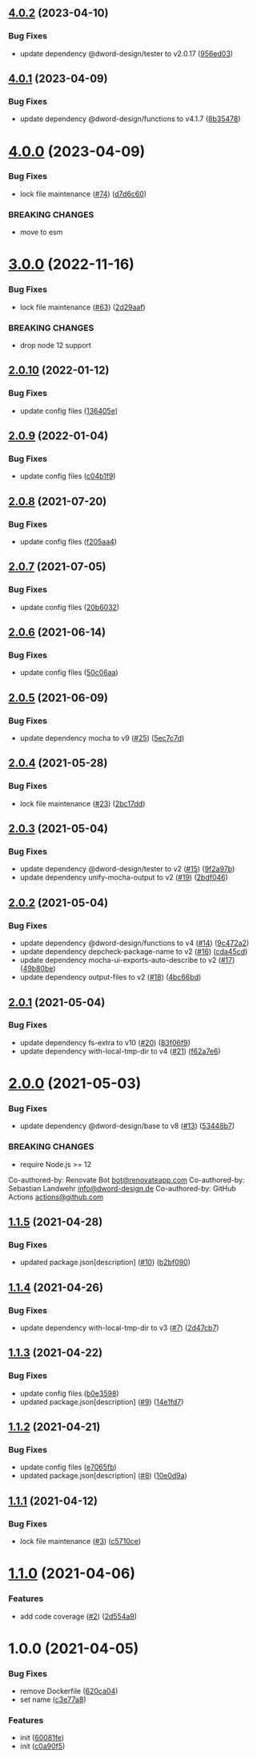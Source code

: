 ## [4.0.2](https://github.com/dword-design/tester-plugin-docker/compare/v4.0.1...v4.0.2) (2023-04-10)


### Bug Fixes

* update dependency @dword-design/tester to v2.0.17 ([956ed03](https://github.com/dword-design/tester-plugin-docker/commit/956ed03025f67cc93f74e3ba71a6990b01d5a190))

## [4.0.1](https://github.com/dword-design/tester-plugin-docker/compare/v4.0.0...v4.0.1) (2023-04-09)


### Bug Fixes

* update dependency @dword-design/functions to v4.1.7 ([8b35478](https://github.com/dword-design/tester-plugin-docker/commit/8b35478597ced047181ec7292b123a921a9f65a1))

# [4.0.0](https://github.com/dword-design/tester-plugin-docker/compare/v3.0.0...v4.0.0) (2023-04-09)


### Bug Fixes

* lock file maintenance ([#74](https://github.com/dword-design/tester-plugin-docker/issues/74)) ([d7d6c60](https://github.com/dword-design/tester-plugin-docker/commit/d7d6c60691671a34b1a20e4e880044eec3355250))


### BREAKING CHANGES

* move to esm

# [3.0.0](https://github.com/dword-design/tester-plugin-docker/compare/v2.0.10...v3.0.0) (2022-11-16)


### Bug Fixes

* lock file maintenance ([#63](https://github.com/dword-design/tester-plugin-docker/issues/63)) ([2d29aaf](https://github.com/dword-design/tester-plugin-docker/commit/2d29aaf1b8dd8efb39512b0f239d04c141a7d7fb))


### BREAKING CHANGES

* drop node 12 support

## [2.0.10](https://github.com/dword-design/tester-plugin-docker/compare/v2.0.9...v2.0.10) (2022-01-12)


### Bug Fixes

* update config files ([136405e](https://github.com/dword-design/tester-plugin-docker/commit/136405e2d5f837b4d11803374dd1ccb7c1f0fe9c))

## [2.0.9](https://github.com/dword-design/tester-plugin-docker/compare/v2.0.8...v2.0.9) (2022-01-04)


### Bug Fixes

* update config files ([c04b1f9](https://github.com/dword-design/tester-plugin-docker/commit/c04b1f9979fb0abebd26e66c1fdb3ec95252fd21))

## [2.0.8](https://github.com/dword-design/tester-plugin-docker/compare/v2.0.7...v2.0.8) (2021-07-20)


### Bug Fixes

* update config files ([f205aa4](https://github.com/dword-design/tester-plugin-docker/commit/f205aa44159266438dbf52e8ae83d5f2e9df215f))

## [2.0.7](https://github.com/dword-design/tester-plugin-docker/compare/v2.0.6...v2.0.7) (2021-07-05)


### Bug Fixes

* update config files ([20b6032](https://github.com/dword-design/tester-plugin-docker/commit/20b60322c2a16afb9b7a700a66f5975cb50154cc))

## [2.0.6](https://github.com/dword-design/tester-plugin-docker/compare/v2.0.5...v2.0.6) (2021-06-14)


### Bug Fixes

* update config files ([50c06aa](https://github.com/dword-design/tester-plugin-docker/commit/50c06aa157e88910e2f0e3891cb9d94ff4251f02))

## [2.0.5](https://github.com/dword-design/tester-plugin-docker/compare/v2.0.4...v2.0.5) (2021-06-09)


### Bug Fixes

* update dependency mocha to v9 ([#25](https://github.com/dword-design/tester-plugin-docker/issues/25)) ([5ec7c7d](https://github.com/dword-design/tester-plugin-docker/commit/5ec7c7df98ea41abf2001d9235b1cb771fe2976a))

## [2.0.4](https://github.com/dword-design/tester-plugin-docker/compare/v2.0.3...v2.0.4) (2021-05-28)


### Bug Fixes

* lock file maintenance ([#23](https://github.com/dword-design/tester-plugin-docker/issues/23)) ([2bc17dd](https://github.com/dword-design/tester-plugin-docker/commit/2bc17dd1a9ba326ca9d3459fa1e60dea2c062548))

## [2.0.3](https://github.com/dword-design/tester-plugin-docker/compare/v2.0.2...v2.0.3) (2021-05-04)


### Bug Fixes

* update dependency @dword-design/tester to v2 ([#15](https://github.com/dword-design/tester-plugin-docker/issues/15)) ([9f2a97b](https://github.com/dword-design/tester-plugin-docker/commit/9f2a97b87587570d0cb0c9db1aa56b356ff00575))
* update dependency unify-mocha-output to v2 ([#19](https://github.com/dword-design/tester-plugin-docker/issues/19)) ([2bdf046](https://github.com/dword-design/tester-plugin-docker/commit/2bdf046a7439af8f5b07259857ea86662f977d53))

## [2.0.2](https://github.com/dword-design/tester-plugin-docker/compare/v2.0.1...v2.0.2) (2021-05-04)


### Bug Fixes

* update dependency @dword-design/functions to v4 ([#14](https://github.com/dword-design/tester-plugin-docker/issues/14)) ([9c472a2](https://github.com/dword-design/tester-plugin-docker/commit/9c472a2b15c16c0a73eedd8e8a728d1435607366))
* update dependency depcheck-package-name to v2 ([#16](https://github.com/dword-design/tester-plugin-docker/issues/16)) ([cda45cd](https://github.com/dword-design/tester-plugin-docker/commit/cda45cd7e56b56df8c28fa4a81d2682f61b376f4))
* update dependency mocha-ui-exports-auto-describe to v2 ([#17](https://github.com/dword-design/tester-plugin-docker/issues/17)) ([49b80be](https://github.com/dword-design/tester-plugin-docker/commit/49b80be617477dbcc9558e46a2b76447bb542f84))
* update dependency output-files to v2 ([#18](https://github.com/dword-design/tester-plugin-docker/issues/18)) ([4bc66bd](https://github.com/dword-design/tester-plugin-docker/commit/4bc66bd6dba9f591778d785c637170ca7c772bf3))

## [2.0.1](https://github.com/dword-design/tester-plugin-docker/compare/v2.0.0...v2.0.1) (2021-05-04)


### Bug Fixes

* update dependency fs-extra to v10 ([#20](https://github.com/dword-design/tester-plugin-docker/issues/20)) ([83f06f9](https://github.com/dword-design/tester-plugin-docker/commit/83f06f9a523dbc9c59c02186b4f8fee2d410de59))
* update dependency with-local-tmp-dir to v4 ([#21](https://github.com/dword-design/tester-plugin-docker/issues/21)) ([f62a7e6](https://github.com/dword-design/tester-plugin-docker/commit/f62a7e6f7d36dacc0be8f72036e36a5adc42727f))

# [2.0.0](https://github.com/dword-design/tester-plugin-docker/compare/v1.1.5...v2.0.0) (2021-05-03)


### Bug Fixes

* update dependency @dword-design/base to v8 ([#13](https://github.com/dword-design/tester-plugin-docker/issues/13)) ([53448b7](https://github.com/dword-design/tester-plugin-docker/commit/53448b747c4376a76c3278502f3bf46940fd3f00))


### BREAKING CHANGES

* require Node.js >= 12

Co-authored-by: Renovate Bot <bot@renovateapp.com>
Co-authored-by: Sebastian Landwehr <info@dword-design.de>
Co-authored-by: GitHub Actions <actions@github.com>

## [1.1.5](https://github.com/dword-design/tester-plugin-docker/compare/v1.1.4...v1.1.5) (2021-04-28)


### Bug Fixes

* updated package.json[description] ([#10](https://github.com/dword-design/tester-plugin-docker/issues/10)) ([b2bf090](https://github.com/dword-design/tester-plugin-docker/commit/b2bf090011bc03189e94cca0fa7008c39078d4a7))

## [1.1.4](https://github.com/dword-design/tester-plugin-docker/compare/v1.1.3...v1.1.4) (2021-04-26)


### Bug Fixes

* update dependency with-local-tmp-dir to v3 ([#7](https://github.com/dword-design/tester-plugin-docker/issues/7)) ([2d47cb7](https://github.com/dword-design/tester-plugin-docker/commit/2d47cb748b41463c1369f1eb2f01c616bb2a7092))

## [1.1.3](https://github.com/dword-design/tester-plugin-docker/compare/v1.1.2...v1.1.3) (2021-04-22)


### Bug Fixes

* update config files ([b0e3598](https://github.com/dword-design/tester-plugin-docker/commit/b0e35980be6072afa9f61d498afe744c38396a4f))
* updated package.json[description] ([#9](https://github.com/dword-design/tester-plugin-docker/issues/9)) ([14e1fd7](https://github.com/dword-design/tester-plugin-docker/commit/14e1fd7270716574928722ea140e8dc5f0df03bc))

## [1.1.2](https://github.com/dword-design/tester-plugin-docker/compare/v1.1.1...v1.1.2) (2021-04-21)


### Bug Fixes

* update config files ([e7065fb](https://github.com/dword-design/tester-plugin-docker/commit/e7065fb7386416fe3e0a486d970435e5f874be57))
* updated package.json[description] ([#8](https://github.com/dword-design/tester-plugin-docker/issues/8)) ([10e0d9a](https://github.com/dword-design/tester-plugin-docker/commit/10e0d9abb27a4c0b864d3f978e830f8ba8018ba6))

## [1.1.1](https://github.com/dword-design/tester-plugin-docker/compare/v1.1.0...v1.1.1) (2021-04-12)


### Bug Fixes

* lock file maintenance ([#3](https://github.com/dword-design/tester-plugin-docker/issues/3)) ([c5710ce](https://github.com/dword-design/tester-plugin-docker/commit/c5710ce2993255ce03fc6cdd8b4cfdfd0748d1f8))

# [1.1.0](https://github.com/dword-design/tester-plugin-docker/compare/v1.0.0...v1.1.0) (2021-04-06)


### Features

* add code coverage ([#2](https://github.com/dword-design/tester-plugin-docker/issues/2)) ([2d554a9](https://github.com/dword-design/tester-plugin-docker/commit/2d554a947a48eb9de5c0db33efb712a19edbcf78))

# 1.0.0 (2021-04-05)


### Bug Fixes

* remove Dockerfile ([620ca04](https://github.com/dword-design/tester-plugin-docker/commit/620ca048613ce436feafd0a255d0d28949d6b293))
* set name ([c3e77a8](https://github.com/dword-design/tester-plugin-docker/commit/c3e77a826ac8bd8b26ffe841411007bec0566e32))


### Features

* init ([60081fe](https://github.com/dword-design/tester-plugin-docker/commit/60081fe8f8ac88415f90bd58a954e36a1dd3294b))
* init ([c0a90f5](https://github.com/dword-design/tester-plugin-docker/commit/c0a90f5e73a3da760ddacc7c1afe1603133912f6))
